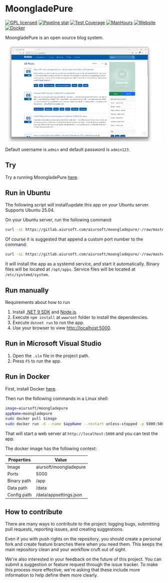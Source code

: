 # MoongladePure

[![GPL licensed](https://img.shields.io/badge/license-GPL-blue.svg)](https://gitlab.aiursoft.com/aiursoft/moongladepure/-/blob/master/LICENSE)
[![Pipeline stat](https://gitlab.aiursoft.com/aiursoft/moongladepure/badges/master/pipeline.svg)](https://gitlab.aiursoft.com/aiursoft/moongladepure/-/pipelines)
[![Test Coverage](https://gitlab.aiursoft.com/aiursoft/moongladepure/badges/master/coverage.svg)](https://gitlab.aiursoft.com/aiursoft/moongladepure/-/pipelines)
[![ManHours](https://manhours.aiursoft.com/r/gitlab.aiursoft.com/aiursoft/MoongladePure.svg)](https://gitlab.aiursoft.com/aiursoft/MoongladePure/-/commits/master?ref_type=heads)
[![Website](https://img.shields.io/website?url=https%3A%2F%2Fanduin.aiursoft.com%2F)](https://anduin.aiursoft.com)
[![Docker](https://img.shields.io/docker/pulls/aiursoft/moongladepure.svg)](https://hub.docker.com/r/aiursoft/moongladepure)

MoongladePure is an open source blog system.

![overview](./screenshot.png)

Default username is `admin` and default password is `admin123`.

## Try

Try a running MoongladePure [here](https://anduin.aiursoft.com).

## Run in Ubuntu

The following script will install\update this app on your Ubuntu server. Supports Ubuntu 25.04.

On your Ubuntu server, run the following command:

```bash
curl -sL https://gitlab.aiursoft.com/aiursoft/moongladepure/-/raw/master/install.sh | sudo bash
```

Of course it is suggested that append a custom port number to the command:

```bash
curl -sL https://gitlab.aiursoft.com/aiursoft/moongladepure/-/raw/master/install.sh | sudo bash -s 8080
```

It will install the app as a systemd service, and start it automatically. Binary files will be located at `/opt/apps`. Service files will be located at `/etc/systemd/system`.

## Run manually

Requirements about how to run

1. Install [.NET 9 SDK](http://dot.net/) and [Node.js](https://nodejs.org/).
2. Execute `npm install` at `wwwroot` folder to install the dependencies.
3. Execute `dotnet run` to run the app.
4. Use your browser to view [http://localhost:5000](http://localhost:5000).

## Run in Microsoft Visual Studio

1. Open the `.sln` file in the project path.
2. Press `F5` to run the app.

## Run in Docker

First, install Docker [here](https://docs.docker.com/get-docker/).

Then run the following commands in a Linux shell:

```bash
image=aiursoft/moongladepure
appName=moongladepure
sudo docker pull $image
sudo docker run -d --name $appName --restart unless-stopped -p 5000:5000 -v /var/www/$appName:/data $image
```

That will start a web server at `http://localhost:5000` and you can test the app.

The docker image has the following context:

| Properties  | Value                                  |
|-------------|----------------------------------------|
| Image       | aiursoft/moongladepure                 |
| Ports       | 5000                                   |
| Binary path | /app                                   |
| Data path   | /data                                  |
| Config path | /data/appsettings.json                 |

## How to contribute

There are many ways to contribute to the project: logging bugs, submitting pull requests, reporting issues, and creating suggestions.

Even if you with push rights on the repository, you should create a personal fork and create feature branches there when you need them. This keeps the main repository clean and your workflow cruft out of sight.

We're also interested in your feedback on the future of this project. You can submit a suggestion or feature request through the issue tracker. To make this process more effective, we're asking that these include more information to help define them more clearly.
